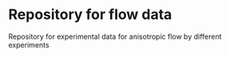# Repository for flow data
Repository for experimental data for anisotropic flow by different experiments
